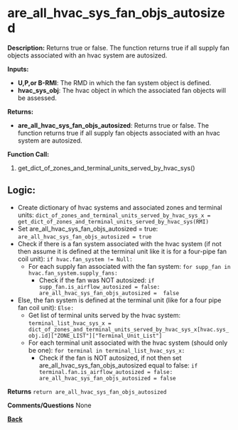 # are_all_hvac_sys_fan_objs_autosized  

**Description:** Returns true or false. The function returns true if all supply fan objects associated with an hvac system are autosized.  

**Inputs:**  
- **U,P,or B-RMI**: The RMD in which the fan system object is defined. 
- **hvac_sys_obj**: The hvac object in which the associated fan objects will be assessed.

**Returns:**  
- **are_all_hvac_sys_fan_objs_autosized**: Returns true or false. The function returns true if all supply fan objects associated with an hvac system are autosized.   
 
**Function Call:** 
1. get_dict_of_zones_and_terminal_units_served_by_hvac_sys()    

## Logic:  
- Create dictionary of hvac systems and associated zones and terminal units: `dict_of_zones_and_terminal_units_served_by_hvac_sys_x = get_dict_of_zones_and_terminal_units_served_by_hvac_sys(RMI)`  
- Set are_all_hvac_sys_fan_objs_autosized = true: `are_all_hvac_sys_fan_objs_autosized = true`  
- Check if there is a fan system associated with the hvac system (if not then assume it is defined at the terminal unit like it is for a four-pipe fan coil unit): `if hvac.fan_system != Null:`
    - For each supply fan associated with the fan system: `for supp_fan in hvac.fan_system.supply_fans:`   
        - Check if the fan was NOT autosized: `if supp_fan.is_airflow_autosized = false: are_all_hvac_sys_fan_objs_autosized =  false`  
- Else, the fan system is defined at the terminal unit (like for a four pipe fan coil unit): `Else:`  
    - Get list of terminal units served by the hvac system: `terminal_list_hvac_sys_x = dict_of_zones_and_terminal_units_served_by_hvac_sys_x[hvac.sys_obj.id]["ZONE_LIST"]["Terminal_Unit_List"]`
    - For each terminal unit associated with the hvac system (should only be one): `for terminal in terminal_list_hvac_sys_x:`  
        - Check if the fan is NOT autosized, if not then set are_all_hvac_sys_fan_objs_autosized equal to false: `if terminal.fan.is_airflow_autosized = false: are_all_hvac_sys_fan_objs_autosized = false`      

**Returns** `return are_all_hvac_sys_fan_objs_autosized`  

**Comments/Questions**  None   


**[Back](../_toc.md)**
